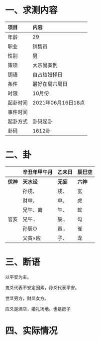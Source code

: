 # 一、求测内容
|项目|内容|
|:-|:-|
|年龄|29|
|职业|销售员|
|性别|男|
|策项|大宗易案例|
|钥语|自占结婚择日|
|条件|最好在周六周日|
|时限|10月份|
|起卦时间|2021年06月16日18点|
|事件时间||
|起卦方式|卦码起卦|
|卦码|1612卦|

# 二、卦
||辛丑年甲午月|乙未日|辰巳空|
|:-|:-|:-|:-|
|**伏神**|**天水讼**|**无妄**|**六神**|
||孙戌、|戌、|玄|
||财申、|申、|虎|
||兄午、离|午、|蛇|
|官亥|兄午..|辰..|勾|
||孙辰○|寅..|雀|
||父寅×应|子、|龙|


# 三、断语
以平安为主。

鬼爻代表不安定因素，孙爻代表平安。

世爻男方，财爻女方。

应爻是酒店，婚礼场地。也是房子
# 四、实际情况
